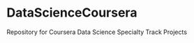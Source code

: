 DataScienceCoursera
===================

Repository for Coursera Data Science Specialty Track Projects
